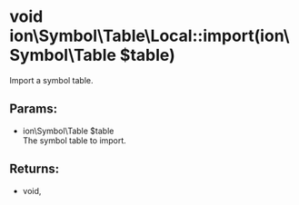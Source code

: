 # void ion\Symbol\Table\Local::import(ion\Symbol\Table $table)

Import a symbol table.






## Params:

* ion\Symbol\Table $table  
   The symbol table to import.


## Returns:

* void, 



